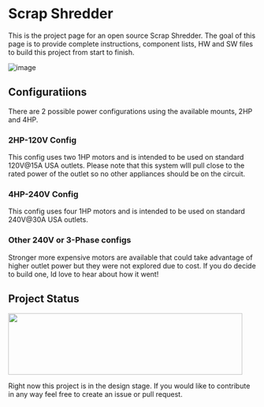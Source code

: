# Scrap Shredder
This is the project page for an open source Scrap Shredder. The goal of this page is to provide complete instructions, component lists, HW and SW files to build this project from start to finish.

![image](https://github.com/user-attachments/assets/2a41bedd-9510-40d3-8586-fb8a7664874d)





## Configuratiions
There are 2 possible power configurations using the available mounts, 2HP and 4HP. 

### 2HP-120V Config
This config uses two 1HP motors and is intended to be used on standard 120V@15A USA outlets. Please note that this system wIll pull close to the rated power of the outlet so no other appliances should be on the circuit.

### 4HP-240V Config
This config uses four 1HP motors and is intended to be used on standard 240V@30A USA outlets.

### Other 240V or 3-Phase configs
Stronger more expensive motors are available that could take advantage of higher outlet power but they were not explored due to cost. If you do decide to build one, Id love to hear about how it went!







## Project Status

<img src="https://github.com/offbyfour/DC_Supply_5p5kW/assets/124545095/4eff57e3-ac06-48fe-8114-b59e78c0e51f" width="475" height="125" /> 

Right now this project is in the design stage. If you would like to contribute in any way feel free to create an issue or pull request. 
